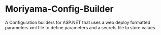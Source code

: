 # Moriyama-Config-Builder

A Configuration builders for ASP.NET that uses a web deploy formatted parameters.xml file to define parameters and a secrets file to store values.
